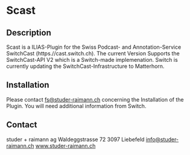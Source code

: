 Scast
=====

Description
-----
Scast is a ILIAS-Plugin for the Swiss Podcast- and Annotation-Service SwitchCast (https.//cast.switch.ch). The current Version Supports the SwitchCast-API V2 which is a Switch-made implemenation. Switch is currently updating the SwitchCast-Infrastructure to Matterhorn.

Installation
-----
Please contact fs@studer-raimann.ch concerning the Installation of the Plugin. You will need additional information from Switch.

Contact
-----
studer + raimann ag
Waldeggstrasse 72
3097 Liebefeld
info@studer-raimann.ch
www.studer-raimann.ch
